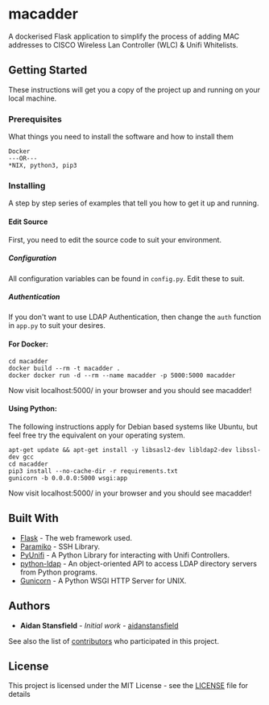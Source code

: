 # macadder
A dockerised Flask application to simplify the process of adding MAC addresses to CISCO Wireless Lan Controller (WLC) & Unifi Whitelists. 

## Getting Started

These instructions will get you a copy of the project up and running on your local machine.

### Prerequisites

What things you need to install the software and how to install them

```
Docker
---OR---
*NIX, python3, pip3
```

### Installing

A step by step series of examples that tell you how to get it up and running.

#### Edit Source
First, you need to edit the source code to suit your environment.
##### Configuration
All configuration variables can be found in `config.py`. Edit these to suit.
##### Authentication
If you don't want to use LDAP Authentication, then change the `auth` function in `app.py` to suit your desires.

#### For Docker:

```
cd macadder
docker build --rm -t macadder .
docker docker run -d --rm --name macadder -p 5000:5000 macadder
```
Now visit localhost:5000/ in your browser and you should see macadder!

#### Using Python:

The following instructions apply for Debian based systems like Ubuntu, but feel free try the equivalent on your operating system.
```
apt-get update && apt-get install -y libsasl2-dev libldap2-dev libssl-dev gcc
cd macadder
pip3 install --no-cache-dir -r requirements.txt
gunicorn -b 0.0.0.0:5000 wsgi:app
```
Now visit localhost:5000/ in your browser and you should see macadder!


## Built With

* [Flask](https://flask.palletsprojects.com/en/1.1.x/) - The web framework used.
* [Paramiko](http://www.paramiko.org/) - SSH Library.
* [PyUnifi](https://github.com/finish06/pyunifi) - A Python Library for interacting with Unifi Controllers.
* [python-ldap](https://www.python-ldap.org/en/latest/) - An object-oriented API to access LDAP directory servers from Python programs.
* [Gunicorn](https://gunicorn.org/) - A Python WSGI HTTP Server for UNIX.

## Authors

* **Aidan Stansfield** - *Initial work* - [aidanstansfield](https://github.com/aidanstansfield)

See also the list of [contributors](https://github.com/aidanstansfield/macadder/contributors) who participated in this project.

## License

This project is licensed under the MIT License - see the [LICENSE](LICENSE) file for details
